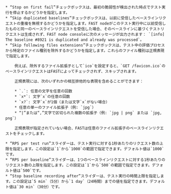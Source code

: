     * “Stop on first fail”チェックボックスは、最初の脆弱性が検出された時点でテスト実行を停止するかどうかを指定します。
    * “Skip duplicated baselines”チェックボックスは、以前に受信したベースラインリクエストの重複を無視するかどうかを指定します。FAST nodeがこのテスト実行中に以前受信したものと同一のベースラインリクエストを受信した場合、そのベースラインに基づくテストリクエストは生成されず、FAST node consoleに次のメッセージが出力されます： `[info] The baseline #8921 is duplicated and already was processed`。
    * “Skip following files extensions”チェックボックスは、テスト中の評価プロセスから特定のファイル種別を除外するかどうかを指定します。これらのファイル種別は正規表現で指定します。
    
        例えば、除外するファイル拡張子として`ico`を設定すると、`GET /favicon.ico`のベースラインリクエストはFASTによってチェックされず、スキップされます。
        
        正規表現には、次のいずれかの相互排他的な表現を含めることができます：
        
        * `.`: 任意の文字を任意の回数
        * `x*`: 文字`x`の任意の回数
        * `x?`: 文字`x`が1個（または文字`x`がない場合）
        * 任意の単一のファイル拡張子（例: `jpg`）
        * “|”または“,”文字で区切られた複数の拡張子（例: `jpg | png` または `jpg, png`）
        
        正規表現が指定されていない場合、FASTは任意のファイル拡張子のベースラインリクエストをチェックします。
    
    * “RPS per test run”スライダーは、テスト実行に対する1秒あたりのリクエスト数の上限を指定します。この設定は`1`から`1000`の範囲で指定できます。デフォルト値は`1000`です。
    * “RPS per baseline”スライダーは、1つのベースラインリクエストに対する1秒あたりのリクエスト数の上限を指定します。この設定は`1`から`500`の範囲で指定できます。デフォルト値は`500`です。
    * “Stop baseline recording after”スライダーは、テスト実行の時間上限を指定します。この設定は`5 min`（5分）から`1 day`（24時間）までの値を指定できます。デフォルト値は`30 min`（30分）です。
